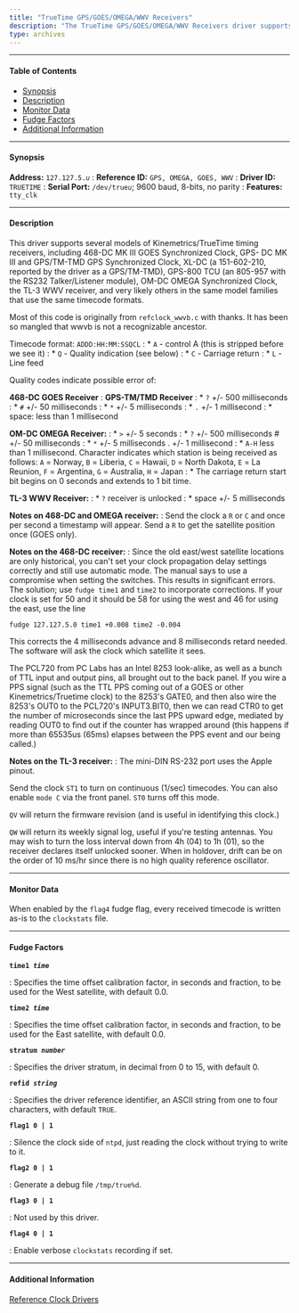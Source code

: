 ```yaml
---
title: "TrueTime GPS/GOES/OMEGA/WWV Receivers"
description: "The TrueTime GPS/GOES/OMEGA/WWV Receivers driver supports several models of Kinemetrics/TrueTime timing receivers, including 468-DC MK III GOES Synchronized Clock, GPS- DC MK III and GPS/TM-TMD GPS Synchronized Clock, XL-DC, GPS-800 TCU, OM-DC OMEGA Synchronized Clock, the TL-3 WWV receiver, and likely others in the same model families that use the same timecode formats."
type: archives
---
```


* * *

#### Table of Contents

*   [Synopsis](/documentation/drivers/driver5/#synopsis)
*   [Description](/documentation/drivers/driver5/#description)
*   [Monitor Data](/documentation/drivers/driver5/#monitor-data)
*   [Fudge Factors](/documentation/drivers/driver5/#fudge-factors)
*   [Additional Information](/documentation/drivers/driver5/#additional-information)

* * *

#### Synopsis

**Address:** <code>127.127.5._u_</code>
: **Reference ID:** `GPS, OMEGA, GOES, WWV`
: **Driver ID:** `TRUETIME`
: **Serial Port:** <code>/dev/true*u*</code>; 9600 baud, 8-bits, no parity
: **Features:** `tty_clk`

* * *

#### Description

This driver supports several models of Kinemetrics/TrueTime timing receivers, including 468-DC MK III GOES Synchronized Clock, GPS- DC MK III and GPS/TM-TMD GPS Synchronized Clock, XL-DC (a 151-602-210, reported by the driver as a GPS/TM-TMD), GPS-800 TCU (an 805-957 with the RS232 Talker/Listener module), OM-DC OMEGA Synchronized Clock, the TL-3 WWV receiver, and very likely others in the same model families that use the same timecode formats.

Most of this code is originally from `refclock_wwvb.c` with thanks. It has been so mangled that wwvb is not a recognizable ancestor.

Timecode format: `ADDD:HH:MM:SSQCL`
: * `A` - control A (this is stripped before we see it)
: * `Q` - Quality indication (see below)
: * `C` - Carriage return
: * `L` - Line feed

Quality codes indicate possible error of:

**468-DC GOES Receiver**
: **GPS-TM/TMD Receiver**
: * `?` +/- 500 milliseconds
: * `#` +/- 50 milliseconds
: * `*` +/- 5 milliseconds
: * `.` +/- 1 millisecond
: * space: less than 1 millisecond

**OM-DC OMEGA Receiver:**
: * `>` +/- 5 seconds
: * `?` +/- 500 milliseconds # +/- 50 milliseconds
: * `*` +/- 5 milliseconds . +/- 1 millisecond
: * `A-H` less than 1 millisecond. Character indicates which station is being received as follows:  `A` = Norway, `B` = Liberia, `C` = Hawaii, `D` = North Dakota, `E` = La Reunion, `F` = Argentina, `G` = Australia, `H` = Japan
: * The carriage return start bit begins on 0 seconds and extends to 1 bit time.

**TL-3 WWV Receiver:**
: * `?` receiver is unlocked
: * space +/- 5 milliseconds

**Notes on 468-DC and OMEGA receiver:**
: Send the clock a `R` or `C` and once per second a timestamp will appear. Send a `R` to get the satellite position once (GOES only).

**Notes on the 468-DC receiver:**
: Since the old east/west satellite locations are only historical, you can't set your clock propagation delay settings correctly and still use automatic mode. The manual says to use a compromise when setting the switches. This results in significant errors. The solution; use `fudge time1` and `time2` to incorporate corrections. If your clock is set for 50 and it should be 58 for using the west and 46 for using the east, use the line

`fudge 127.127.5.0 time1 +0.008 time2 -0.004`

This corrects the 4 milliseconds advance and 8 milliseconds retard needed. The software will ask the clock which satellite it sees.

The PCL720 from PC Labs has an Intel 8253 look-alike, as well as a bunch of TTL input and output pins, all brought out to the back panel. If you wire a PPS signal (such as the TTL PPS coming out of a GOES or other Kinemetrics/Truetime clock) to the 8253's GATE0, and then also wire the 8253's OUT0 to the PCL720's INPUT3.BIT0, then we can read CTR0 to get the number of microseconds since the last PPS upward edge, mediated by reading OUT0 to find out if the counter has wrapped around (this happens if more than 65535us (65ms) elapses between the PPS event and our being called.)

**Notes on the TL-3 receiver:**
: The mini-DIN RS-232 port uses the Apple pinout.

Send the clock `ST1` to turn on continuous (1/sec) timecodes. You can also enable `mode C` via the front panel. `ST0` turns off this mode.

`QV` will return the firmware revision (and is useful in identifying this clock.)

`QW` will return its weekly signal log, useful if you're testing antennas. You may wish to turn the loss interval down from 4h (04) to 1h (01), so the receiver declares itself unlocked sooner. When in holdover, drift can be on the order of 10 ms/hr since there is no high quality reference oscillator.

* * *

#### Monitor Data

When enabled by the `flag4` fudge flag, every received timecode is written as-is to the `clockstats` file.

* * *

#### Fudge Factors

<code>**time1 _time_**</code>

: Specifies the time offset calibration factor, in seconds and fraction, to be used for the West satellite, with default 0.0.

<code>**time2 _time_**</code>

: Specifies the time offset calibration factor, in seconds and fraction, to be used for the East satellite, with default 0.0.

<code>**stratum _number_**</code>

: Specifies the driver stratum, in decimal from 0 to 15, with default 0.

<code>**refid _string_**</code>

: Specifies the driver reference identifier, an ASCII string from one to four characters, with default `TRUE`.

<code>**flag1 0 | 1**</code>

: Silence the clock side of `ntpd`, just reading the clock without trying to write to it.

<code>**flag2 0 | 1**</code>

: Generate a debug file `/tmp/true%d`.

<code>**flag3 0 | 1**</code>

: Not used by this driver.

<code>**flag4 0 | 1**</code>

: Enable verbose `clockstats` recording if set.

* * *

#### Additional Information

[Reference Clock Drivers](/documentation/4.2.8-series/refclock/)